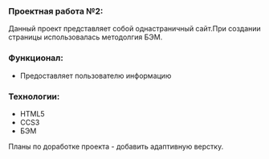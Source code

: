 ### Проектная работа №2:

Данный проект представляет собой однастраничный сайт.При создании страницы использовалась методолгия БЭМ.

### Функционал:
* Предоставляет пользователю информацию

### Технологии:
* HTML5
* CCS3
* БЭМ

Планы по доработке проекта - добавить адаптивную верстку.
